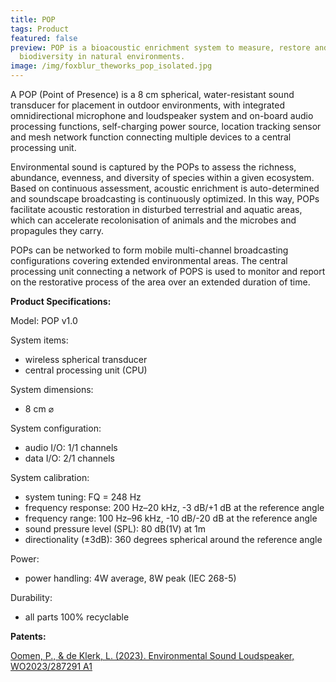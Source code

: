 ```yaml
---
title: POP
tags: Product
featured: false
preview: POP is a bioacoustic enrichment system to measure, restore and preserve
  biodiversity in natural environments.
image: /img/foxblur_theworks_pop_isolated.jpg
---
```

A POP (Point of Presence) is a 8 cm spherical, water-resistant sound transducer for placement in outdoor environments, with integrated omnidirectional microphone and loudspeaker system and on-board audio processing functions, self-charging power source, location tracking sensor and mesh network function connecting multiple devices to a central processing unit. 

Environmental sound is captured by the POPs to assess the richness, abundance, evenness, and diversity of species within a given ecosystem. Based on continuous assessment, acoustic enrichment is auto-determined and soundscape broadcasting is continuously optimized. In this way, POPs facilitate acoustic restoration in disturbed terrestrial and aquatic areas, which can accelerate recolonisation of animals and the microbes and propagules they carry.

POPs can be networked to form mobile multi-channel broadcasting configurations covering extended environmental areas. The central processing unit connecting a network of POPS is used to monitor and report on the restorative process of the area over an extended duration of time.

**Product Specifications:**

Model: POP v1.0

System items: 

* wireless spherical transducer
* central processing unit (CPU)

System dimensions:

* 8 cm ⌀

System configuration:

* audio I/O: 1/1 channels
* data I/O: 2/1 channels

System calibration:

* system tuning: FQ = 248 Hz
* frequency response: 200 Hz–20 kHz, -3 dB/+1 dB at the reference angle
* frequency range: 100 Hz–96 kHz, -10 dB/-20 dB at the reference angle
* sound pressure level (SPL): 80 dB(1V) at 1m
* directionality (±3dB): 360 degrees spherical around the reference angle

Power:

* power handling: 4W average, 8W peak (IEC 268-5)

Durability:

* all parts 100% recyclable

**Patents:** 

[Oomen, P., & de Klerk, L. (2023). Environmental Sound Loudspeaker, WO2023/287291 A1](https://www.theworks.info/blog/2024-07-17-environmental-sound-loudspeaker/)
